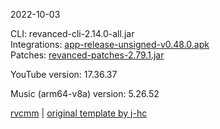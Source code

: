 2022-10-03
  
CLI: revanced-cli-2.14.0-all.jar  
Integrations: [app-release-unsigned-v0.48.0.apk](https://github.com/revanced/revanced-integrations/releases/tag/v0.48.0)  
Patches: [revanced-patches-2.79.1.jar](https://github.com/revanced/revanced-patches/releases/tag/v2.79.1)  

YouTube version: 17.36.37  

Music (arm64-v8a) version: 5.26.52  

[rvcmm](https://github.com/thrwKappu/rvcmm) | [original template by j-hc](https://github.com/j-hc/revanced-magisk-module)
